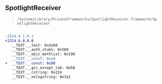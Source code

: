 ## SpotlightReceiver

> `/System/Library/PrivateFrameworks/SpotlightReceiver.framework/SpotlightReceiver`

```diff

-2314.4.1.0.1
+2314.6.0.0.0
   __TEXT.__text: 0x4160
   __TEXT.__auth_stubs: 0x560
   __TEXT.__objc_methlist: 0x190
-  __TEXT.__const: 0xa0
+  __TEXT.__const: 0x98
   __TEXT.__gcc_except_tab: 0xb8
   __TEXT.__cstring: 0x224
   __TEXT.__oslogstring: 0x3a1

```
